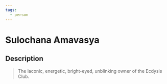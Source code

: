 ```yaml
---
tags:
  - person
---
```


# Sulochana Amavasya

## Description

> The laconic, energetic, bright-eyed, unblinking owner of the Ecdysis Club.